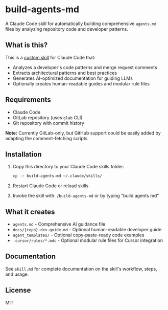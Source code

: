 # build-agents-md

A Claude Code skill for automatically building comprehensive `agents.md` files by analyzing repository code and developer patterns.

## What is this?

This is a [custom skill](https://support.claude.com/en/articles/12512198-how-to-create-custom-skills) for Claude Code that:

- Analyzes a developer's code patterns and merge request comments
- Extracts architectural patterns and best practices
- Generates AI-optimized documentation for guiding LLMs
- Optionally creates human-readable guides and modular rule files

## Requirements

- Claude Code
- GitLab repository (uses `glab` CLI)
- Git repository with commit history

**Note:** Currently GitLab-only, but GitHub support could be easily added by adapting the comment-fetching scripts.

## Installation

1. Copy this directory to your Claude Code skills folder:
   ```bash
   cp -r build-agents-md ~/.claude/skills/
   ```

2. Restart Claude Code or reload skills

3. Invoke the skill with: `/build-agents-md` or by typing "build agents md"

## What it creates

- `agents.md` - Comprehensive AI guidance file
- `docs/{repo}-dev-guide.md` - Optional human-readable developer guide
- `agent_templates/` - Optional copy-paste-ready code examples
- `.cursor/rules/*.mdc` - Optional modular rule files for Cursor integration

## Documentation

See `skill.md` for complete documentation on the skill's workflow, steps, and usage.

## License

MIT
